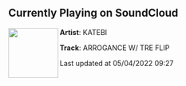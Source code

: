 ## Currently Playing on SoundCloud

[<img align="left" width="100" src="https://i1.sndcdn.com/artworks-tJQiNIrCRsnYXii1-Lj2zzQ-t500x500.jpg">](https://soundcloud.com/katebi/arrogance-w-treflip-3?in=katebi/sets/vectors-ep)

**Artist**: KATEBI 

**Track**: ARROGANCE W/ TRE FLIP

Last updated at 05/04/2022 09:27
